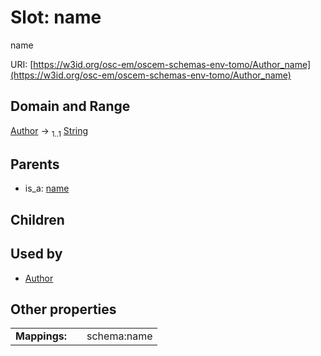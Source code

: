 
# Slot: name

name

URI: [https://w3id.org/osc-em/oscem-schemas-env-tomo/Author_name](https://w3id.org/osc-em/oscem-schemas-env-tomo/Author_name)


## Domain and Range

[Author](Author.md) &#8594;  <sub>1..1</sub> [String](types/String.md)

## Parents

 *  is_a: [name](name.md)

## Children


## Used by

 * [Author](Author.md)

## Other properties

|  |  |  |
| --- | --- | --- |
| **Mappings:** | | schema:name |